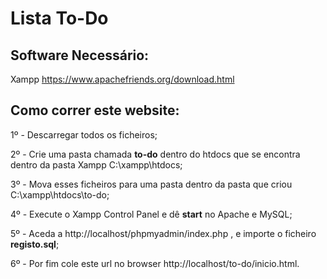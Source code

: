 # Lista To-Do

## Software Necessário:

Xampp https://www.apachefriends.org/download.html<p>

## Como correr este website:

1º - Descarregar todos os ficheiros; <p>
2º - Crie uma pasta chamada **to-do** dentro do htdocs que se encontra dentro da pasta Xampp C:\xampp\htdocs; <p>
3º - Mova esses ficheiros para uma pasta dentro da pasta que criou C:\xampp\htdocs\to-do; <p>
4º - Execute o Xampp Control Panel e dê **start** no Apache e MySQL; <p>
5º - Aceda a http://localhost/phpmyadmin/index.php , e importe o ficheiro **registo.sql**;<p>
6º - Por fim cole este url no browser http://localhost/to-do/inicio.html. <p>
